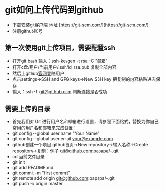 # git如何上传代码到github
  * 下载安装git客户端 地址 [https://git-scm.com/](https://git-scm.com/)
  * 注册github账号 

## 第一次使用git上传项目，需要配置ssh
  * 打开git.bash 输入：ssh-keygen -t rsa -C "邮箱"
  * 打开c盘/用户/当前用户/.ssh/id_rsa.pub 复制全部内容
  * 然后上github[官网](https://github.com/)登陆用户
  * 点击settings->SSH and GPG keys->New SSH key 把复制的内容粘贴进去保存
  * 输入：ssh -T git@github.com   判断连接是否成功

## 需要上传的目录
  * 首先我们对 Git 进行用户名和邮箱进行设置，请参照下面格式，替换为你自己常用的用户名和邮箱来完成设置：
  * git config --global user.name "Your Name"
  * git config --global user.email your@example.com
  * github创建一个项目 github首页->New repository->输入名称->Create repository->复制：例子 git@github.com:papapa/-.git
  * cd 当前文件目录
  * git init
  * git add README.md
  * git commit -m "first commit"
  * git remote add origin git@github.com:papapa/-.git
  * git push -u origin master




